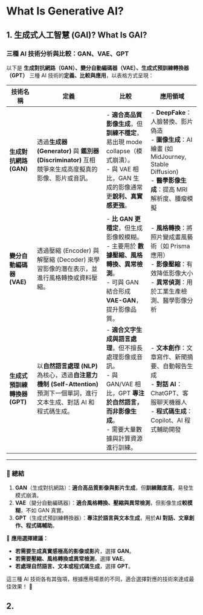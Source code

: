 # What Is Generative AI?

## 1. 生成式人工智慧 (GAI)? What Is GAI? 

### **三種 AI 技術分析與比較：GAN、VAE、GPT**

以下是 **生成對抗網路（GAN）、變分自動編碼器（VAE）、生成式預訓練轉換器（GPT）** 三種 AI 技術的**定義、比較與應用**，以表格方式呈現：

| **技術名稱** | **定義** | **比較** | **應用領域** |
|------------|---------|---------|------------|
| **生成對抗網路 (GAN)** | 透過**生成器 (Generator)** 與 **鑑別器 (Discriminator)** 互相競爭來生成高度擬真的影像、影片或音訊。 | - **適合高品質影像生成**，但**訓練不穩定**，易出現 mode collapse（模式崩潰）。<br>- 與 VAE 相比，GAN 生成的影像通常更**銳利、真實感更強**。 | - **DeepFake**：人臉替換、影片偽造 <br>- **圖像生成**：AI 繪畫 (如 MidJourney, Stable Diffusion) <br>- **醫學影像生成**：提高 MRI 解析度、腫瘤模擬 |
| **變分自動編碼器 (VAE)** | 透過壓縮 (Encoder) 與解壓縮 (Decoder) 來學習影像的潛在表示，並進行風格轉換或資料壓縮。 | - **比 GAN 更穩定**，但生成影像較模糊。<br>- 主要用於 **數據壓縮、風格轉換、異常檢測**。<br>- 可與 GAN 結合形成 **VAE-GAN**，提升影像品質。 | - **風格轉換**：將照片變成畫風藝術（如 Prisma 應用）<br>- **影像壓縮**：有效降低影像大小 <br>- **異常偵測**：用於工業生產檢測、醫學影像分析 |
| **生成式預訓練轉換器 (GPT)** | 以**自然語言處理 (NLP)** 為核心，透過**自注意力機制 (Self-Attention)** 預測下一個單詞，進行文本生成、對話 AI 和程式碼生成。 | - **適合文字生成與語言處理**，但不擅長處理影像或音訊。<br>- 與 GAN/VAE 相比，GPT **專注於自然語言，而非影像生成**。<br>- 需要大量數據與計算資源進行訓練。 | - **文本創作**：文章寫作、新聞摘要、自動報告生成 <br>- **對話 AI**：ChatGPT、客服聊天機器人 <br>- **程式碼生成**：Copilot、AI 程式輔助開發 |

---

### **🔹 總結**
1. **GAN**（生成對抗網路）：**適合高品質影像與影片生成**，但**訓練難度高**，易發生模式崩潰。
2. **VAE**（變分自動編碼器）：**適合風格轉換、壓縮與異常檢測**，但影像生成**較模糊**，不如 GAN 真實。
3. **GPT**（生成式預訓練轉換器）：**專注於語言與文本生成**，用於**AI 對話、文章創作、程式碼輔助**。

🚀 **應用選擇建議：**
- **若需要生成真實感極高的影像或影片**，選擇 **GAN**。
- **若需要壓縮、風格轉換或異常檢測**，選擇 **VAE**。
- **若處理自然語言、文本或程式碼生成**，選擇 **GPT**。

這三種 AI 技術各有其強項，根據應用場景的不同，適合選擇對應的技術來達成最佳效果！ 🚀

## 2. 
